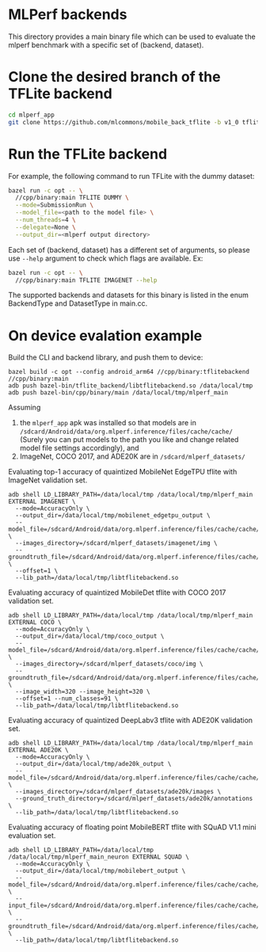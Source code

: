 # MLPerf backends

This directory provides a main binary file which can be used to evaluate the
mlperf benchmark with a specific set of (backend, dataset).

# Clone the desired branch of the TFLite backend
```bash
cd mlperf_app
git clone https://github.com/mlcommons/mobile_back_tflite -b v1_0 tflite_backend
```

# Run the TFLite backend
For example, the following command to run TFLite with the dummy dataset:

```bash
bazel run -c opt -- \
  //cpp/binary:main TFLITE DUMMY \
  --mode=SubmissionRun \
  --model_file=<path to the model file> \
  --num_threads=4 \
  --delegate=None \
  --output_dir=<mlperf output directory>
```

Each set of (backend, dataset) has a different set of arguments, so please use
`--help` argument to check which flags are available. Ex:

```bash
bazel run -c opt -- \
  //cpp/binary:main TFLITE IMAGENET --help
```

The supported backends and datasets for this binary is listed in the enum
BackendType and DatasetType in main.cc.

# On device evalation example

Build the CLI and backend library, and push them to device:
```
bazel build -c opt --config android_arm64 //cpp/binary:tflitebackend //cpp/binary:main
adb push bazel-bin/tflite_backend/libtflitebackend.so /data/local/tmp
adb push bazel-bin/cpp/binary/main /data/local/tmp/mlperf_main
```

Assuming
1. the `mlperf_app` apk was installed so that models are in
   `/sdcard/Android/data/org.mlperf.inference/files/cache/cache/`
   (Surely you can put models to the path you like and change related model
   file settings accordingly), and
2. ImageNet, COCO 2017, and ADE20K are in `/sdcard/mlperf_datasets/`

Evaluating top-1 accuracy of quaintized MobileNet EdgeTPU tflite with ImageNet validation set.

```
adb shell LD_LIBRARY_PATH=/data/local/tmp /data/local/tmp/mlperf_main EXTERNAL IMAGENET \
  --mode=AccuracyOnly \
  --output_dir=/data/local/tmp/mobilenet_edgetpu_output \
  --model_file=/sdcard/Android/data/org.mlperf.inference/files/cache/cache/mobilenet_edgetpu_224_1.0_uint8.tflite \
  --images_directory=/sdcard/mlperf_datasets/imagenet/img \
  --groundtruth_file=/sdcard/Android/data/org.mlperf.inference/files/cache/cache/imagenet_val_full.txt \
  --offset=1 \
  --lib_path=/data/local/tmp/libtflitebackend.so
```

Evaluating accuracy of quaintized MobileDet tflite with COCO 2017 validation set.

```
adb shell LD_LIBRARY_PATH=/data/local/tmp /data/local/tmp/mlperf_main EXTERNAL COCO \
  --mode=AccuracyOnly \
  --output_dir=/data/local/tmp/coco_output \
  --model_file=/sdcard/Android/data/org.mlperf.inference/files/cache/cache/mobiledet_qat.tflite \
  --images_directory=/sdcard/mlperf_datasets/coco/img \
  --groundtruth_file=/sdcard/Android/data/org.mlperf.inference/files/cache/cache/coco_val_full.pbtxt \
  --image_width=320 --image_height=320 \
  --offset=1 --num_classes=91 \
  --lib_path=/data/local/tmp/libtflitebackend.so
```

Evaluating accuracy of quaintized DeepLabv3 tflite with ADE20K validation set.
```
adb shell LD_LIBRARY_PATH=/data/local/tmp /data/local/tmp/mlperf_main EXTERNAL ADE20K \
  --mode=AccuracyOnly \
  --output_dir=/data/local/tmp/ade20k_output \
  --model_file=/sdcard/Android/data/org.mlperf.inference/files/cache/cache/deeplabv3_mnv2_ade20k_uint8.tflite \
  --images_directory=/sdcard/mlperf_datasets/ade20k/images \
  --ground_truth_directory=/sdcard/mlperf_datasets/ade20k/annotations \
  --lib_path=/data/local/tmp/libtflitebackend.so
```

Evaluating accuracy of floating point MobileBERT tflite with SQuAD V1.1 mini evaluation set.
```
adb shell LD_LIBRARY_PATH=/data/local/tmp /data/local/tmp/mlperf_main_neuron EXTERNAL SQUAD \
  --mode=AccuracyOnly \
  --output_dir=/data/local/tmp/mobilebert_output \
  --model_file=/sdcard/Android/data/org.mlperf.inference/files/cache/cache/mobilebert_float_384_gpu.tflite \
  --input_file=/sdcard/Android/data/org.mlperf.inference/files/cache/cache/squad_eval_mini.tfrecord \
  --groundtruth_file=/sdcard/Android/data/org.mlperf.inference/files/cache/cache/squad_groundtruth.tfrecord \
  --lib_path=/data/local/tmp/libtflitebackend.so
```
